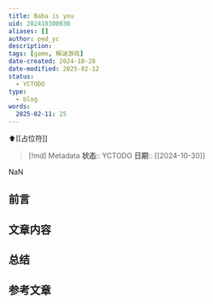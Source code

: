 ```yaml
---
title: Baba is you
uid: 202410300030
aliases: []
author: ped_yc
description: 
tags: [game, 解谜游戏]
date-created: 2024-10-28
date-modified: 2025-02-12
status:
  - YCTODO
type:
  - blog
words:
  2025-02-11: 25
---
```


⬆[[占位符]]

> [!md] Metadata
> **状态**:: YCTODO
> **日期**:: [[2024-10-30]]

NaN

## 前言

## 文章内容

## 总结

## 参考文章
